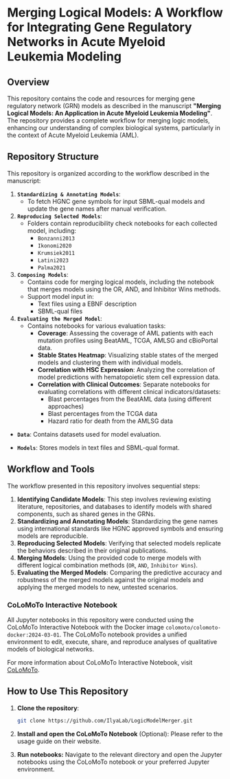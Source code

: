# Merging Logical Models: A Workflow for Integrating Gene Regulatory Networks in Acute Myeloid Leukemia Modeling

## Overview

This repository contains the code and resources for merging gene regulatory network (GRN) models as described in the manuscript **"Merging Logical Models: An Application in Acute Myeloid Leukemia Modeling"**. The repository provides a complete workflow for merging logic models, enhancing our understanding of complex biological systems, particularly in the context of Acute Myeloid Leukemia (AML).

## Repository Structure

This repository is organized according to the workflow described in the manuscript:

1. **`Standardizing & Annotating Models`**:
    - To fetch HGNC gene symbols for input SBML-qual models and update the gene names after manual verification.
2. **`Reproducing Selected Models`**: 
    - Folders contain reproducibility check notebooks for each collected model, including:
        - `Bonzanni2013`
        - `Ikonomi2020`
        - `Krumsiek2011`
        - `Latini2023`
        - `Palma2021`
3. **`Composing Models`**: 
    - Contains code for merging logical models, including the notebook that merges models using the OR, AND, and Inhibitor Wins methods.
    - Support model input in:
        - Text files using a  EBNF description
        - SBML-qual files
4. **`Evaluating the Merged Model`**: 
    - Contains notebooks for various evaluation tasks:
        - **Coverage**: Assessing the coverage of AML patients with each mutation profiles using BeatAML, TCGA, AMLSG and cBioPortal data.
        - **Stable States Heatmap**: Visualizing stable states of the merged models and clustering them with individual models.
        - **Correlation with HSC Expression**: Analyzing the correlation of model predictions with hematopoietic stem cell expression data.
        - **Correlation with Clinical Outcomes**: Separate notebooks for evaluating correlations with different clinical indicators/datasets:
            - Blast percentages from the BeatAML data (using different approaches)
            - Blast percentages from the TCGA data
            - Hazard ratio for death from the AMLSG data

- **`Data`**: Contains datasets used for model evaluation.
   
- **`Models`**: Stores models in text files and SBML-qual format.

## Workflow and Tools

The workflow presented in this repository involves sequential steps:

1. **Identifying Candidate Models**: This step involves reviewing existing literature, repositories, and databases to identify models with shared components, such as shared genes in the GRNs.
2. **Standardizing and Annotating Models**: Standardizing the gene names using international standards like HGNC approved symbols and ensuring models are reproducible.
3. **Reproducing Selected Models**: Verifying that selected models replicate the behaviors described in their original publications.
4. **Merging Models**: Using the provided code to merge models with different logical combination methods (`OR`, `AND`, `Inhibitor Wins`).
5. **Evaluating the Merged Models**: Comparing the predictive accuracy and robustness of the merged models against the original models and applying the merged models to new, untested scenarios.

### CoLoMoTo Interactive Notebook

All Jupyter notebooks in this repository were conducted using the CoLoMoTo Interactive Notebook with the Docker image `colomoto/colomoto-docker:2024-03-01`. The CoLoMoTo notebook provides a unified environment to edit, execute, share, and reproduce analyses of qualitative models of biological networks.

For more information about CoLoMoTo Interactive Notebook, visit [CoLoMoTo](http://www.colomoto.org/notebook/).

## How to Use This Repository

1. **Clone the repository**:
   ```bash
   git clone https://github.com/IlyaLab/LogicModelMerger.git

2. **Install and open the CoLoMoTo Notebook** (Optional):
   Please refer to the usage guide on their website.

3. **Run notebooks:**
   Navigate to the relevant directory and open the Jupyter notebooks using the CoLoMoTo notebook or your preferred Jupyter environment.
